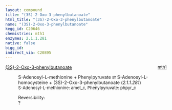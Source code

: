 ```yaml
---
layout: compound
title: "(3S)-2-Oxo-3-phenylbutanoate"
html_title: "(3S)-2-Oxo-3-phenylbutanoate"
name: "(3S)-2-Oxo-3-phenylbutanoate"
kegg_id: C20646
chemistries: mth1
enzymes: 2.1.1.281
native: false
bigg_id:
indirect_via: C20895
---
```

<dl><dt class="rs-product"><a class="link-dark" data-bs-html="true" data-bs-title="KEGG: C20646" data-bs-toggle="tooltip" href="{{ site.url }}{{ site.baseurl }}/compounds/C20646">(3S)-2-Oxo-3-phenylbutanoate</a><span style="float: right; max-width: 40%"><a class="link-dark opacity-50" href="{{ site.url }}{{ site.baseurl }}/chemistries/mth1" style="font-size: small; word-wrap: anywhere;">mth1</a></span></dt><dd><p>S-Adenosyl-L-methionine + Phenylpyruvate ⇄ S-Adenosyl-L-homocysteine + (3S)-2-Oxo-3-phenylbutanoate (<i>2.1.1.281</i>)<br/><span style="font-size: small;"><span data-bs-html="true" data-bs-title="KEGG: C00019" data-bs-toggle="tooltip">S-Adenosyl-L-methionine</span>: amet_c, <span data-bs-html="true" data-bs-title="KEGG: C00166" data-bs-toggle="tooltip">Phenylpyruvate</span>: phpyr_c</span><br/><div class="reversibility_info">Reversibility: <div class="progress"><div aria-valuemax="100" aria-valuemin="0" aria-valuenow="0" class="progress-bar bg-light" role="progressbar" style="width: 100%"></div></div><span>?</span><div class="progress"><div aria-valuemax="10" aria-valuemin="0" aria-valuenow="0" class="progress-bar bg-light" role="progressbar" style="width: 100%"></div></div></div></p><dl></dl></dd></dl>